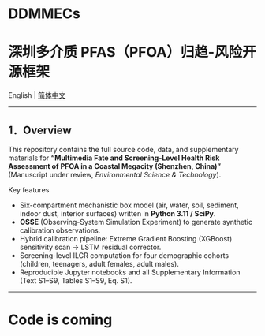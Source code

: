 # DDMMECs
深圳多介质 PFAS（PFOA）归趋-风险开源框架
================================================

English | [简体中文](#简体中文)

---

## 1．Overview
This repository contains the full source code, data, and supplementary
materials for **“Multimedia Fate and Screening-Level Health Risk
Assessment of PFOA in a Coastal Megacity (Shenzhen, China)”**  
(Manuscript under review, *Environmental Science & Technology*).

Key features  
* Six-compartment mechanistic box model (air, water, soil, sediment,
  indoor dust, interior surfaces) written in **Python 3.11 / SciPy**.  
* **OSSE** (Observing-System Simulation Experiment) to generate synthetic
  calibration observations.  
* Hybrid calibration pipeline: Extreme Gradient Boosting (XGBoost)
  sensitivity scan → LSTM residual corrector.  
* Screening-level ILCR computation for four demographic cohorts
  (children, teenagers, adult females, adult males).  
* Reproducible Jupyter notebooks and all Supplementary Information
  (Text S1–S9, Tables S1–S9, Eq. S1).

---
# Code is coming

